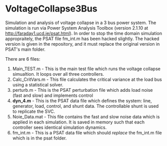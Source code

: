 # VoltageCollapse3Bus
Simulation and analysis of voltage collapse in a 3 bus power system. The simulation is run via Power System Analysis Toolbox (version 2.1.10 at http://faraday1.ucd.ie/psat.html). In order to stop the time domain simulation appropraitely, the PSAT file fm_int.m has been hacked slightly. The hacked version is given in the repository, and it must replace the original version in PSAT's main folder.

There are 6 files:

1. Main_TEST.m - This is the main test file which runs the voltage collapse simualtion. It loops over all three controllers.
2. Calc_CritVars.m - This file calculates the critical variance at the load bus using a statistical solver.
3. perturb.m - This is the PSAT perturbation file which adds load noise (fast and slow) and implements control
4. **dyn_4.m** - This is the PSAT data file which defines the system: line, generator, load, control, and shunt data. The controllable shunt is used to replicate the SVC.
5. Noie_Data.mat - This file contains the fast and slow noise data which is applied in each simulation. It is saved in memory such that each controller sees identical simulation dynamics.
6. fm_int.m - This is a PSAT data file which should *replace* the fm_int.m file which is in the psat folder.
